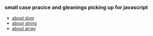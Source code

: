 ### small case pracice and gleanings picking up for javascript
- [about dom](/js-abc/dom-operation.html)
- [about string](/js-abc/string-usage.html)
- [about array](/js-abc/array-usage.html)

